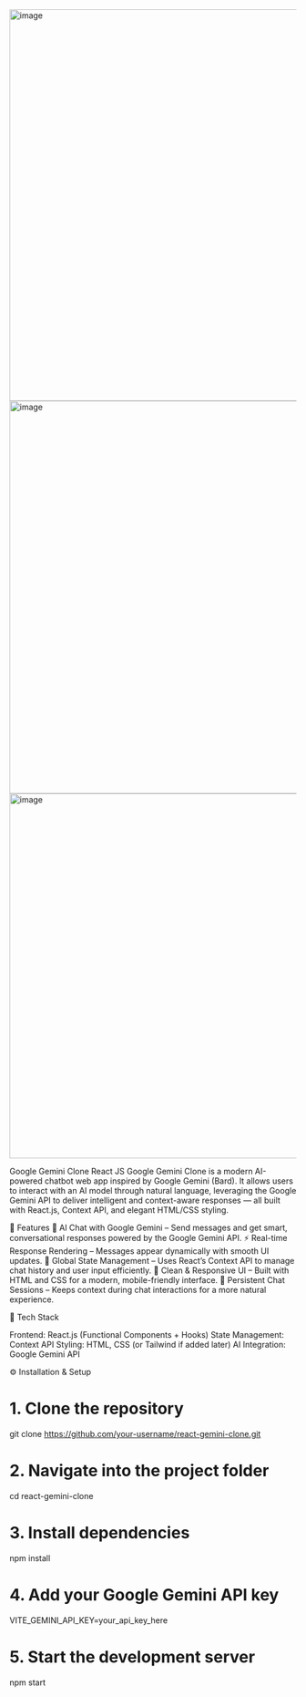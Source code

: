 <img width="1353" height="687" alt="image" src="https://github.com/user-attachments/assets/7f33a640-9ae1-4798-ad50-ec57d8339305" />
<img width="1351" height="689" alt="image" src="https://github.com/user-attachments/assets/4ad10fa6-d6f3-448d-9d0b-95d197030217" />
<img width="1345" height="640" alt="image" src="https://github.com/user-attachments/assets/31ccdf6a-ee47-42b5-beb1-1cadd6b4df00" />

Google Gemini Clone
React JS Google Gemini Clone is a modern AI-powered chatbot web app inspired by Google Gemini (Bard).
It allows users to interact with an AI model through natural language, leveraging the Google Gemini API to deliver intelligent and context-aware responses — all built with React.js, Context API, and elegant HTML/CSS styling.

🚀 Features
💬 AI Chat with Google Gemini – Send messages and get smart, conversational responses powered by the Google Gemini API.
⚡ Real-time Response Rendering – Messages appear dynamically with smooth UI updates.
🧠 Global State Management – Uses React’s Context API to manage chat history and user input efficiently.
🎨 Clean & Responsive UI – Built with HTML and CSS for a modern, mobile-friendly interface.
🔄 Persistent Chat Sessions – Keeps context during chat interactions for a more natural experience.

🧩 Tech Stack

Frontend: React.js (Functional Components + Hooks)
State Management: Context API
Styling: HTML, CSS (or Tailwind if added later)
AI Integration: Google Gemini API

⚙️ Installation & Setup
# 1. Clone the repository
git clone https://github.com/your-username/react-gemini-clone.git
# 2. Navigate into the project folder
cd react-gemini-clone
# 3. Install dependencies
npm install
# 4. Add your Google Gemini API key
VITE_GEMINI_API_KEY=your_api_key_here


# 5. Start the development server
npm start
